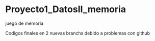 # Proyecto1_DatosII_memoria
juego de memoria

Codigos finales en 2 nuevas branchs debido a problemas con github
